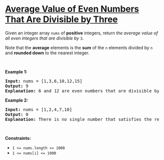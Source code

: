 # [Average Value of Even Numbers That Are Divisible by Three](https://leetcode.com/problems/average-value-of-even-numbers-that-are-divisible-by-three/)
<p>Given an integer array <code>nums</code> of <strong>positive</strong> integers, return <em>the average value of all even integers that are divisible by </em><code>3</code>.</p>

<p>Note that the <strong>average</strong> elements is the <strong>sum</strong> of the <code>n</code> elements divided by <code>n</code> and <strong>rounded down</strong> to the nearest integer.</p>

<p>&nbsp;</p>
<p><strong class="example">Example 1:</strong></p>

<pre><strong>Input:</strong> nums = [1,3,6,10,12,15]
<strong>Output:</strong> 9
<strong>Explanation:</strong> 6 and 12 are even numbers that are divisible by 3. (6 + 12) / 2 = 9.
</pre>

<p><strong class="example">Example 2:</strong></p>

<pre><strong>Input:</strong> nums = [1,2,4,7,10]
<strong>Output:</strong> 0
<strong>Explanation:</strong> There is no single number that satisfies the requirement, so return 0.
</pre>


<p>&nbsp;</p>
<p><strong>Constraints:</strong></p>

<ul>
	<li><code>1 <= nums.length <= 1000
</code></li>
<li><code>1 <= nums[i] <= 1000
</code></li>
</ul>
